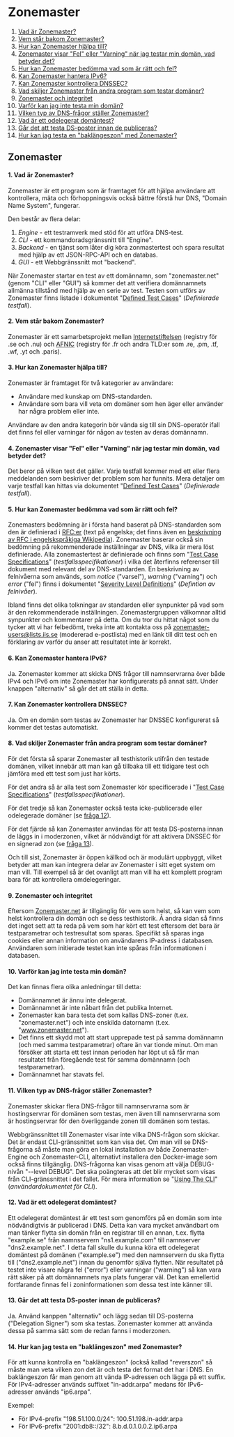 Zonemaster
==========

1. [Vad är Zonemaster?](#q1)
2. [Vem står bakom Zonemaster?](#q2)
3. [Hur kan Zonemaster hjälpa till?](#q3)
4. [Zonemaster visar "Fel" eller "Varning" när jag testar min domän, vad betyder det?](#q4)
5. [Hur kan Zonemaster bedömma vad som är rätt och fel?](#q5)
6. [Kan Zonemaster hantera IPv6?](#q6)
7. [Kan Zonemaster kontrollera DNSSEC?](#q7)
8. [Vad skiljer Zonemaster från andra program som testar domäner?](#q8)
9. [Zonemaster och integritet](#q9)
10. [Varför kan jag inte testa min domän?](#q10)
11. [Vilken typ av DNS-frågor ställer Zonemaster?](#q11)
12. [Vad är ett odelegerat domäntest?](#q12)
13. [Går det att testa DS-poster innan de publiceras?](#q13)
14. [Hur kan jag testa en "baklängeszon" med Zonemaster?](#q14)


Zonemaster
----------

<a name="q1"></a>
#### 1. Vad är Zonemaster?
Zonemaster är ett program som är framtaget för att hjälpa användare att
kontrollera, mäta och förhoppningsvis också bättre förstå hur DNS, "Domain Name
System", fungerar.

Den består av flera delar:

1. *Engine* - ett testramverk med stöd för att utföra DNS-test.
2. *CLI* - ett kommandoradsgränssnitt till "Engine".
3. *Backend* - en tjänst som låter dig köra zonmastertest och spara resultat med
   hjälp av ett JSON-RPC-API och en databas.
4. *GUI* - ett Webbgränssnitt mot "backend".

När Zonemaster startar en test av ett domännamn, som "zonemaster.net" (genom
"CLI" eller "GUI") så kommer det att verifiera domännamnets allmänna tillstånd
med hjälp av en serie av test. Testen som utförs av Zonemaster finns listade i
dokumentet "[Defined Test Cases]" (*Definierade testfall*).

<a name="q2"></a>
#### 2. Vem står bakom Zonemaster?
Zonemaster är ett samarbetsprojekt mellan [Internetstiftelsen](https://internetstiftelsen.se/)
(registry för .se och .nu) och [AFNIC](https://www.afnic.fr/en/)
(registry för .fr och andra TLD:er som .re, .pm, .tf, .wf, .yt och .paris).

<a name="q3"></a>
#### 3. Hur kan Zonemaster hjälpa till?

Zonemaster är framtaget för två kategorier av användare:

  - Användare med kunskap om DNS-standarden.
  - Användare som bara vill veta om domäner som hen äger eller använder
    har några problem eller inte.

Användare av den andra kategorin bör vända sig till sin DNS-operatör
ifall det finns fel eller varningar för någon av testen av deras domännamn.

<a name="q4"></a>
#### 4. Zonemaster visar "Fel" eller "Varning" när jag testar min domän, vad betyder det?

Det beror på vilken test det gäller. Varje testfall kommer med ett eller flera
meddelanden som beskriver det problem som har funnits. Mera detaljer om varje
testfall kan hittas via dokumentet "[Defined Test Cases]"
(*Definierade testfall*).

<a name="q5"></a>
#### 5. Hur kan Zonemaster bedömma vad som är rätt och fel?
Zonemasters bedömning är i första hand baserat på DNS-standarden som den är
definierad i [RFC:er][RFCs] (text på engelska; det finns även en
[beskrivning av RFC i engelskspråkiga Wikipedia][Wikipedia#Engelska#RFC]).
Zonemaster baserar också sin bedömning på rekommenderade inställningar av DNS,
vilka är mera löst definierade. Alla zonemastertest är definierade och finns som
"[Test Case Specifications][Defined Test Cases]" (*testfallsspecifikationer*) i
vilka det återfinns referenser till dokument med relevant del av DNS-standarden.
En beskrivning av felnivåerna som används, som *notice* ("varsel"), *warning*
("varning") och *error* ("fel") finns i dokumentet "[Severity Level Definitions]"
(*Defintion av felnivåer*).

Ibland finns det olika tolkningar av standarden eller synpunkter på vad som är
den rekommenderade inställningen. Zonemastergruppen välkomnar alltid synpunkter
och kommentarer på detta. Om du tror du hittat något som du tycker att vi har
felbedömt, tveka inte att kontakta oss på
[zonemaster-users@lists.iis.se](mailto:zonemaster-users@lists.iis.se) (modererad
e-postlista) med en länk till ditt test och en förklaring av varför du anser att
resultatet inte är korrekt.

<a name="q6"></a>
#### 6. Kan Zonemaster hantera IPv6?

Ja. Zonemaster kommer att skicka DNS frågor till namnservrarna över både IPv4
och IPv6 om inte Zonemaster har konfigurerats på annat sätt. Under knappen
"alternativ" så går det att ställa in detta.

<a name="q7"></a>
#### 7. Kan Zonemaster kontrollera DNSSEC?

Ja. Om en domän som testas av Zonemaster har DNSSEC konfigurerat så kommer det testas automatiskt.

<a name="q8"></a>
#### 8. Vad skiljer Zonemaster från andra program som testar domäner?
För det första så sparar Zonemaster all testhistorik utifrån den testade
domänen, vilket innebär att man kan gå tillbaka till ett tidigare test och
jämföra med ett test som just har körts.

För det andra så är alla test som Zonemaster kör specificerade i
"[Test Case Specifications][Defined Test Cases]" (*testfallsspecifikationer*).

För det tredje så kan Zonemaster också testa icke-publicerade eller odelegerade
domäner (se [fråga 12][Question 12]).

För det fjärde så kan Zonemaster användas för att testa DS-posterna innan de
läggs in i moderzonen, vilket är nödvändigt för att aktivera DNSSEC för en
signerad zon (se [fråga 13][Question 13]).

Och till sist, Zonemaster är öppen källkod och är modulärt uppbyggt, vilket
betyder att man kan integrera delar av Zonemaster i sitt eget system om man
vill. Till exempel så är det ovanligt att man vill ha ett komplett program bara
för att kontrollera omdelegeringar.

<a name="q9"></a>
#### 9. Zonemaster och integritet
Eftersom [Zonemaster.net] är tillgänglig för vem som helst, så kan vem som helst
kontrollera din domän och se dess testhistorik. Å andra sidan så finns det inget
sett att ta reda på vem som har kört ett test eftersom det bara är testparametrar
och testresultat som sparas. Specifikt så sparas inga cookies eller annan
information om användarens IP-adress i databasen. Användaren som initierade
testet kan inte spåras från informationen i databasen.

<a name="q10"></a>
#### 10. Varför kan jag inte testa min domän?
Det kan finnas flera olika anledningar till detta:

- Domännamnet är ännu inte delegerat.
- Domännamnet är inte nåbart från det publika Internet.
- Zonemaster kan bara testa det som kallas DNS-zoner (t.ex. "zonemaster.net") och
  inte enskilda datornamn (t.ex. "www.zonemaster.net").
- Det finns ett skydd mot att start upprepade test på samma domännamn (och med
  samma testparametrar) oftare än var tionde minut. Om man försöker att starta
  ett test innan perioden har löpt ut så får man resultatet från föregående
  test för samma domännamn (och testparametrar).
- Domännamnet har stavats fel.

<a name="q11"></a>
#### 11. Vilken typ av DNS-frågor ställer Zonemaster?
Zonemaster skickar flera DNS-frågor till namnservrarna som är hostingservrar för
domänen som testas, men även till namnservrarna som är hostingservrar för den
överliggande zonen till domänen som testas.

Webbgränssnittet till Zonemaster visar inte vilka DNS-frågon som skickar. Det är
endast CLI-gränssnittet som kan visa det. Om man vill se DNS-frågorna så måste
man göra en lokal installation av både Zonemaster-Engine och Zonemaster-CLI,
alternativt installera den Docker-image som också finns tillgänglig. DNS-frågorna
kan visas genom att välja DEBUG-nivån "--level DEBUG". Det ska poängteras att det
blir mycket som visas från CLI-gränssnittet i det fallet. För mera information se
"[Using The CLI]" (*användardokumentet för CLI*).

<a name="q12"></a>
#### 12. Vad är ett odelegerat domäntest?
Ett odelegerat domäntest är ett test som genomförs på en domän som inte
nödvändigtvis är publicerad i DNS. Detta kan vara mycket användbart om man tänker
flytta sin domän från en registrar till en annan, t.ex. flytta "example.se" från
namnservern "ns1.example.com" till namnserver "dns2.example.net". I detta fall
skulle du kunna köra ett odelegerat domäntest på domänen ("example.se") med den
namnservern du ska flytta till ("dns2.example.net") innan du genomför själva
flytten. När resultatet på testet inte visare några fel ("error") eller varningar
("warning") så kan vara rätt säker på att domännamnets nya plats fungerar väl.
Det kan emellertid fortfarande finnas fel i zoninformationen som dessa test inte
känner till.

<a name="q13"></a>
#### 13. Går det att testa DS-poster innan de publiceras?
Ja. Använd kanppen "alternativ" och lägg sedan till DS-posterna ("Delegation
Signer") som ska testas. Zonemaster kommer att använda dessa på samma sätt som
de redan fanns i moderzonen.

<a name="q14"></a>
#### 14. Hur kan jag testa en "baklängeszon" med Zonemaster?
För att kunna kontrolla en "baklängeszon" (också kallad "reverszon" så måste man
veta vilken zon det är och testa det format det har i DNS. En baklängeszon får
man genom att vända IP-adressen och lägga på ett suffix. För IPv4-adresser
används suffixet "in-addr.arpa" medans för IPv6-adresser används "ip6.arpa".

Exempel:
  - För IPv4-prefix "198.51.100.0/24": 100.51.198.in-addr.arpa
  - För IPv6-prefix "2001:db8::/32": 8.b.d.0.1.0.0.2.ip6.arpa


[AFNIC]:                                 https://www.afnic.fr/en/
[Defined Test Cases]:                    https://github.com/zonemaster/zonemaster/tree/master/docs/specifications/tests#list-of-defined-test-cases
[Question 12]:                           #q12
[Question 13]:                           #q13
[RFCs]:                                  https://www.ietf.org/standards/rfcs/
[Severity Level Definitions]:            https://github.com/zonemaster/zonemaster/blob/master/docs/specifications/tests/SeverityLevelDefinitions.md
[The Swedish Internet Foundation]:       https://internetstiftelsen.se/en/
[Using The CLI]:                         https://github.com/zonemaster/zonemaster-cli/blob/master/USING.md
[Zonemaster.net]:                        https://zonemaster.net/
[zonemaster-users@lists.iis.se]:         mailto:zonemaster-users@lists.iis.se
[Wikipedia#Engelska#RFC]:                https://en.wikipedia.org/wiki/Request_for_Comments

